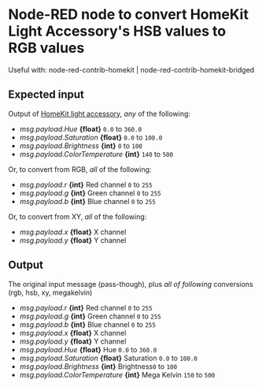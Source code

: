 # Node-RED node to convert HomeKit Light Accessory's HSB values to RGB values

Useful with: node-red-contrib-homekit | node-red-contrib-homekit-bridged

## Expected input

Output of [HomeKit light accessory](https://nrchkb.github.io/wiki/service/lightbulb/), _any_ of the following:

* *msg.payload.Hue* **{float}** `0.0` to `360.0`
* *msg.payload.Saturation* **{float}** `0.0` to `100.0`
* *msg.payload.Brightness* **{int}** `0` to `100`
* *msg.payload.ColorTemperature* **{int}** `140` to `500`

Or, to convert from RGB, _all_ of the following:

* *msg.payload.r* **{int}** Red channel `0` to `255`
* *msg.payload.g* **{int}** Green channel `0` to `255`
* *msg.payload.b* **{int}** Blue channel `0` to `255`

Or, to convert from XY, _all_ of the following:

* *msg.payload.x* **{float}** X channel
* *msg.payload.y* **{float}** Y channel

## Output

The original input message (pass-though), plus _all of following_ conversions (rgb, hsb, xy, megakelvin)

* *msg.payload.r* **{int}** Red channel `0` to `255`
* *msg.payload.g* **{int}** Green channel `0` to `255`
* *msg.payload.b* **{int}** Blue channel `0` to `255`
* *msg.payload.x* **{float}** X channel
* *msg.payload.y* **{float}** Y channel
* *msg.payload.Hue* **{float}** Hue `0.0` to `360.0`
* *msg.payload.Saturation* **{float}** Saturation `0.0` to `100.0`
* *msg.payload.Brightness* **{int}** Brightness`0` to `100`
* *msg.payload.ColorTemperature* **{int}** Mega Kelvin `150` to `500`
